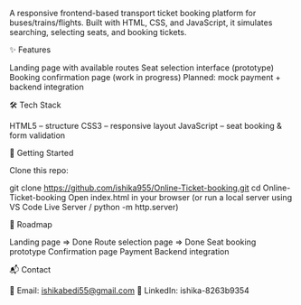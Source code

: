 A responsive frontend-based transport ticket booking platform for buses/trains/flights.
Built with HTML, CSS, and JavaScript, it simulates searching, selecting seats, and booking tickets.

✨ Features

Landing page with available routes
Seat selection interface (prototype)
Booking confirmation page (work in progress)
Planned: mock payment + backend integration

🛠 Tech Stack

HTML5 – structure
CSS3 – responsive layout 
JavaScript – seat booking & form validation

🚀 Getting Started

Clone this repo:

git clone https://github.com/ishika955/Online-Ticket-booking.git
cd Online-Ticket-booking
Open index.html in your browser
(or run a local server using VS Code Live Server / python -m http.server)



📍 Roadmap
 
 Landing page => Done
 Route selection page => Done
 Seat booking prototype
 Confirmation page
 Payment 
 Backend integration

📬 Contact

📧 Email: ishikabedi55@gmail.com
🔗 LinkedIn: ishika-8263b9354
